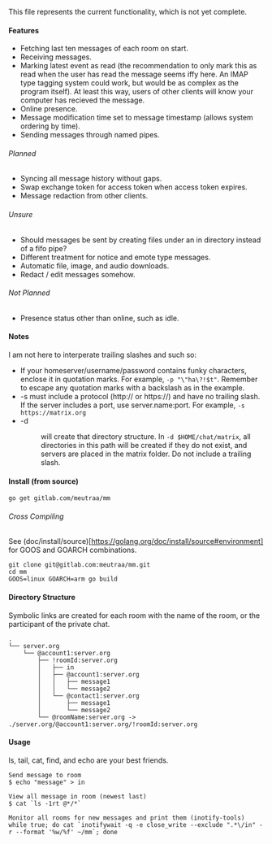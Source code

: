 This file represents the current functionality, which is not yet complete.

#### Features
* Fetching last ten messages of each room on start.
* Receiving messages.
* Marking latest event as read (the recommendation to only mark this
as read when the user has read the message seems iffy here. An IMAP type tagging
system could work, but would be as complex as the program itself). At least
this way, users of other clients will know your computer has recieved the
message.
* Online presence.
* Message modification time set to message timestamp (allows system ordering
by time).
* Sending messages through named pipes.

###### Planned
* Syncing all message history without gaps.
* Swap exchange token for access token when access token expires.
* Message redaction from other clients.

###### Unsure
* Should messages be sent by creating files under an in directory instead of a
fifo pipe?
* Different treatment for notice and emote type messages.
* Automatic file, image, and audio downloads.
* Redact / edit messages somehow.

###### Not Planned
* Presence status other than online, such as idle.

#### Notes
I am not here to interperate trailing slashes and such so:
* If your homeserver/username/password contains funky characters, enclose it
	in quotation marks. For example, `-p "\"ha\?!$t"`. Remember to escape
	any quotation marks with a backslash as in the example.
* -s <host> must include a protocol (http:// or https://) and have no trailing
  slash. If the server includes a port, use server.name:port. For example,
	`-s https://matrix.org`
* -d <dir> will create that directory structure. In `-d $HOME/chat/matrix`, all
	directories in this path will be created if they do not exist, and
	servers are placed in the matrix folder. Do not include a trailing
	slash.

#### Install (from source)
```
go get gitlab.com/meutraa/mm

```
###### Cross Compiling
See (doc/install/source)[https://golang.org/doc/install/source#environment] for
GOOS and GOARCH combinations.
```
git clone git@gitlab.com:meutraa/mm.git
cd mm
GOOS=linux GOARCH=arm go build
```

#### Directory Structure
Symbolic links are created for each room with the name of the room, or the
participant of the private chat.
```
.
└── server.org
    └── @account1:server.org
        ├── !roomId:server.org
        │   ├── in
        │   ├── @account1:server.org
        │   │   ├── message1
        │   │   └── message2
        │   └── @contact1:server.org
        │       ├── message1
        │       └── message2
        └── @roomName:server.org -> ./server.org/@account1:server.org/!roomId:server.org
```

#### Usage
ls, tail, cat, find, and echo are your best friends.
```
Send message to room
$ echo "message" > in

View all message in room (newest last)
$ cat `ls -1rt @*/*`

Monitor all rooms for new messages and print them (inotify-tools)
while true; do cat `inotifywait -q -e close_write --exclude ".*\/in" -r --format '%w/%f' ~/mm`; done
```
